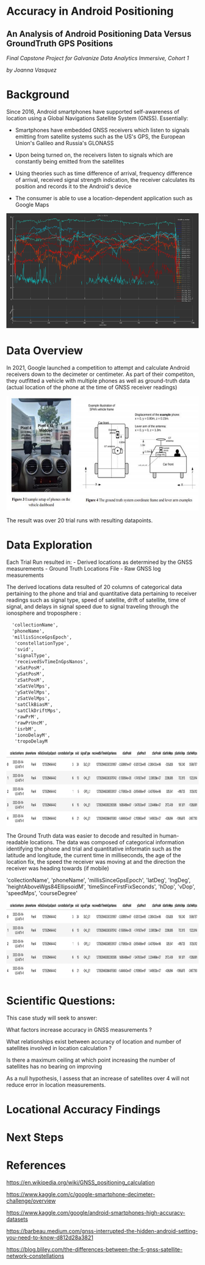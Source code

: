 # Accuracy in Android Positioning

## An Analysis of Android Positioning Data Versus GroundTruth GPS Positions

*Final Capstone Project for Galvanize Data Analytics Immersive, Cohort 1*

*by Joanna Vasquez*


# Background

Since 2016, Android smartphones have supported self-awareness of location using a Global Navigations Satellite System (GNSS). Essentially:

*   Smartphones have embedded GNSS receivers which listen to signals emitting
    from satellite systems such as the US's GPS, the European Union's Galileo
    and Russia's GLONASS

*   Upon being turned on, the receivers listen to signals which are constantly
    being emitted from the satellites

*   Using theories such as time difference of arrival, frequency difference of arrival,
    received signal strength indication, the receiver calculates its position and records it to the Android's device

*   The consumer is able to use a location-dependent application such as Google Maps

<p align="center">
  <img src= "images/GNSS raw readings.png" width= 800 height = 300>
</p>



# Data Overview

In 2021, Google launched a competition to attempt and calculate Android receivers down to the decimeter or centimeter. As part of their competiton, they outfitted a vehicle with multiple phones as well as ground-truth data (actual location of the phone at the time of GNSS receiver readings)

<p align="center">
  <img src= "images/vehicle_trial.jpeg" width= 800 height = 300>
</p>

The result was over 20 trial runs with resulting datapoints.



# Data Exploration

  Each Trial Run resulted in:
        - Derived locations as determined by the GNSS measurements
        - Ground Truth Locations File
        - Raw GNSS log measurements


The derived locations data resulted of 20 columns of categorical data pertaining to the phone and trial and quantitative data pertaining to receiver readings such as signal type, speed of satellite, drift of satellite, time of signal, and delays in signal speed due to signal traveling through the ionosphere and troposphere :

      'collectionName',
      'phoneName',
      'millisSinceGpsEpoch',
       'constellationType',
       'svid',
       'signalType',
       'receivedSvTimeInGpsNanos',
       'xSatPosM',
       'ySatPosM',
       'zSatPosM',
       'xSatVelMps',
       'ySatVelMps',
       'zSatVelMps',
       'satClkBiasM',
       'satClkDriftMps',
       'rawPrM',
       'rawPrUncM',
       'isrbM',
       'ionoDelayM',
       'tropoDelayM

<p align="center">
  <img src= "images/Derived_Satellite_Information.png" width= 1000 height = 200>
</p>


The Ground Truth data was easier to decode and resulted in human-readable locations. The data was composed of categorical information identifying the phone and trial and quantitative informatin such as the latitude and longitude, the current time in milliseconds, the age of the location fix, the speed the receiver was moving at and the direction the receiver was heading towards (if mobile)

'collectionName',
'phoneName',
'millisSinceGpsEpoch',
'latDeg',
'lngDeg',
'heightAboveWgs84EllipsoidM',
'timeSinceFirstFixSeconds',
'hDop',
'vDop',
'speedMps',
'courseDegree'

<p align="center">
  <img src= "images/Derived_Satellite_Information.png" width= 1000 height = 200>
</p>


# Scientific Questions:

This case study will seek to answer:

  What factors increase accuracy in GNSS measurements ?

  What relationships exist between accuracy of location and number of satellites   involved in location calculation ?

  Is there a maximum ceiling at which point increasing the number of satellites
  has no bearing on improving

As a null hypothesis, I assess that an increase of satellites over 4 will not reduce error in location measurements.

# Locational Accuracy Findings




# Next Steps


# References

https://en.wikipedia.org/wiki/GNSS_positioning_calculation

https://www.kaggle.com/c/google-smartphone-decimeter-challenge/overview

https://www.kaggle.com/google/android-smartphones-high-accuracy-datasets

https://barbeau.medium.com/gnss-interrupted-the-hidden-android-setting-you-need-to-know-d812d28a3821

https://blog.bliley.com/the-differences-between-the-5-gnss-satellite-network-constellations

